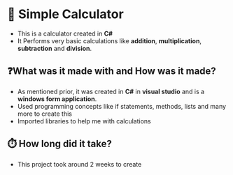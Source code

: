# 🧮 Simple Calculator
- This is a calculator created in **C#**
- It Performs very basic calculations like **addition**, **multiplication**, **subtraction** and **division**.

## ❓What was it made with and How was it made?
- As mentioned prior, it was created in **C#** in **visual studio** and is a **windows form application**.
- Used programming concepts like if statements, methods, lists and many more to create this
- Imported libraries to help me with calculations

## ⏱️ How long did it take?
- This project took around 2 weeks to create
